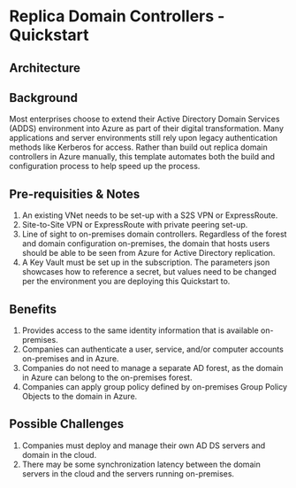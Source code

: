 # Replica Domain Controllers - Quickstart

## Architecture


## Background
Most enterprises choose to extend their Active Directory Domain Services (ADDS) environment into Azure as part of their digital transformation. Many applications and server environments still rely upon legacy authentication methods like Kerberos for access. Rather than build out replica domain controllers in Azure manually, this template automates both the build and configuration process to help speed up the process. 

## Pre-requisities & Notes
1) An existing VNet needs to be set-up with a S2S VPN or ExpressRoute.
2) Site-to-Site VPN or ExpressRoute with private peering set-up.
3) Line of sight to on-premises domain controllers. Regardless of the forest and domain configuration on-premises, the domain that hosts users should be able to be seen from Azure for Active Directory replication.
4) A Key Vault must be set up in the subscription. The parameters json showcases how to reference a secret, but values need to be changed per the environment you are deploying this Quickstart to.

## Benefits
1) Provides access to the same identity information that is available on-premises.
2) Companies can authenticate a user, service, and/or computer accounts on-premises and in Azure.
3) Companies do not need to manage a separate AD forest, as the domain in Azure can belong to the on-premises forest.
4) Companies can apply group policy defined by on-premises Group Policy Objects to the domain in Azure.

## Possible Challenges
1) Companies must deploy and manage their own AD DS servers and domain in the cloud.
2) There may be some synchronization latency between the domain servers in the cloud and the servers running on-premises.
